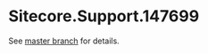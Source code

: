 # Sitecore.Support.147699

See [master branch](https://github.com/sitecoresupport/Sitecore.Support.147699) for details.